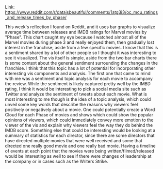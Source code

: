 Link: https://www.reddit.com/r/dataisbeautiful/comments/1atg3i3/oc_mcu_ratings_and_release_times_by_phase/

This week's reflection I found on Reddit, and it uses bar graphs to visualize average time between releases and IMDB ratings for Marvel movies by "Phase". This chart caught my eye because I watched almost all of the Marvel movies during phase 3 and really enjoyed them, then gradually lost interest in the franchise, aside from a few specific movies. I know that this is a sentiment shared by a lot of other people so I thought it was interesting to see it visualized. The vis itself is simple, aside from the two bar charts there is some context about the general sentiment surrounding the changes in the franchise. I think that this topic has a lot of potential for incorporating other interesting vis components and analysis. The first one that came to mind with me was a sentiment and topic analysis for each movie to accompany the review. While the sentiment is likely captured pretty well by the IMBD rating, I think it would be interesting to pick a social media site such as Twitter and analyze the sentiment of tweets about each movie. What is most interesting to me though is the idea of a topic analysis, which could unveil some key words that describe the reasons why viewers feel positively or negatively about a movie. One could potentially create a Word Cloud for each Phase of movies and shows which could show the popular opinions of viewers, which could immediately convey more emotion to the viewer of the vis and explain why viewers feel the way they do behind the IMDB score. Something else that could be interesting would be looking at a summary of statistics for each director, since there are some directors that have directed multiple movies that were well received and some that directed one really good movie and one really bad movie. Having a timeline of events at each point that the movies were being written/filmed/released would be interesting as well to see if there were changes of leadership at the company or in cases such as the Writers Strike.
